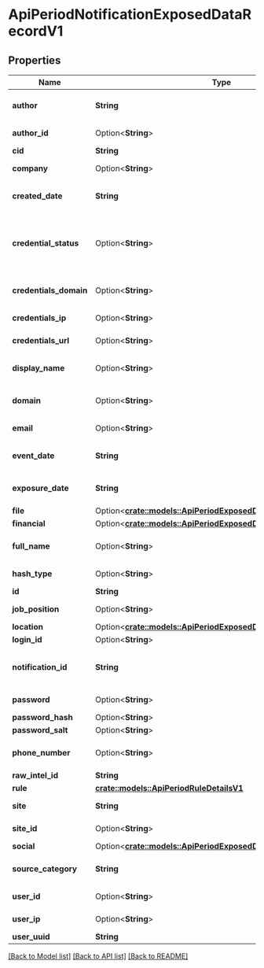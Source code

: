 # ApiPeriodNotificationExposedDataRecordV1

## Properties

Name | Type | Description | Notes
------------ | ------------- | ------------- | -------------
**author** | **String** | The individual or group who exposed the data |
**author_id** | Option<**String**> | The ID of the author within Recon | [optional]
**cid** | **String** | The customer ID |
**company** | Option<**String**> | The company of the user | [optional]
**created_date** | **String** | The date when this entity was created in Recon |
**credential_status** | Option<**String**> | The status set after deduplication. Possible values: 'newly_detected', 'previously_reported', 'other' | [optional]
**credentials_domain** | Option<**String**> | The domain where the credentials are valid | [optional]
**credentials_ip** | Option<**String**> | The IP where the credentials are valid | [optional]
**credentials_url** | Option<**String**> | The URL where the credentials are valid | [optional]
**display_name** | Option<**String**> | The nickname of the user on the impacted site | [optional]
**domain** | Option<**String**> | The domain of the email linked to the impacted site | [optional]
**email** | Option<**String**> | The email linked to the impacted site | [optional]
**event_date** | **String** | The approximate date when the event occurred |
**exposure_date** | **String** | The date when the exposed data was posted online |
**file** | Option<[**crate::models::ApiPeriodExposedDataFileDetailsV1**](api.ExposedDataFileDetailsV1.md)> |  | [optional]
**financial** | Option<[**crate::models::ApiPeriodExposedDataRecordFinancialV1**](api.ExposedDataRecordFinancialV1.md)> |  | [optional]
**full_name** | Option<**String**> | The full name of the user on the impacted site | [optional]
**hash_type** | Option<**String**> | The algorithm used to hash the password | [optional]
**id** | **String** | The ID of this entity |
**job_position** | Option<**String**> | The users job at the company | [optional]
**location** | Option<[**crate::models::ApiPeriodExposedDataRecordLocationV1**](api.ExposedDataRecordLocationV1.md)> |  | [optional]
**login_id** | Option<**String**> |  | [optional]
**notification_id** | **String** | The ID of the parent notification associated with this entity |
**password** | Option<**String**> | The password used for login | [optional]
**password_hash** | Option<**String**> | The password hash | [optional]
**password_salt** | Option<**String**> | The password salt | [optional]
**phone_number** | Option<**String**> | The phone number of the user on the impacted site | [optional]
**raw_intel_id** | **String** |  |
**rule** | [**crate::models::ApiPeriodRuleDetailsV1**](api.RuleDetailsV1.md) |  |
**site** | **String** | The source where this entity was found |
**site_id** | Option<**String**> | The ID of the site within Recon | [optional]
**social** | Option<[**crate::models::ApiPeriodExposedDataRecordSocialV1**](api.ExposedDataRecordSocialV1.md)> |  | [optional]
**source_category** | **String** | The category of the source where this entity was found |
**user_id** | Option<**String**> | The ID of the user on the impacted site | [optional]
**user_ip** | Option<**String**> | The IP of the user on the impacted site | [optional]
**user_uuid** | **String** |  |

[[Back to Model list]](../README.md#documentation-for-models) [[Back to API list]](../README.md#documentation-for-api-endpoints) [[Back to README]](../README.md)
